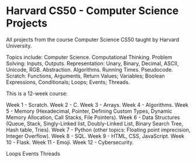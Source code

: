 # Harvard CS50 - Computer Science Projects
All projects from the course Computer Science CS50 taught by Harvard University. 

Topics include: Computer Science. Computational Thinking. Problem Solving: Inputs, Outputs. Representation: Unary, Binary, Decimal, ASCII, Unicode, RGB. Abstraction. Algorithms. Running Times. Pseudocode. Scratch: Functions, Arguments, Return Values; Variables; Boolean Expressions, Conditionals; Loops; Events; Threads.

This is a 12-week course:

Week 1 - Scratch.
Week 2 - C.
Week 3 - Arrays.
Week 4 - Algorithms.
Week 5 - Memory (Hexadecimal, Pointer, Defining Custom Types, Dynamic Memory Allocation, Call Stacks, File Pointers).
Week 6 - Data Structures (Queue, Stack, Singly-Linked list, Doubly-Linked List, Binary Search Tree, Hash table, Tries).
Week 7 - Python (other topics: Floating point imprecision, Integer Overflow).
Week 8 - SQL.
Week 9 - HTML, CSS, JavaScript.
Week 10 - Flask.
Week 11 - Emoji.
Week 12 - Cybersecurity.

Loops
Events
Threads
